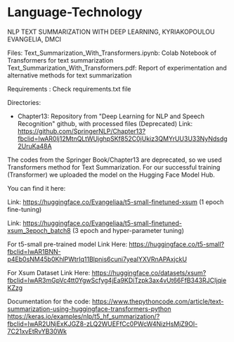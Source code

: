 # Language-Technology
NLP TEXT SUMMARIZATION WITH DEEP LEARNING, KYRIAKOPOULOU EVANGELIA, DMCI

Files: 
Text_Summarization_With_Transformers.ipynb: Colab Notebook of Transformers for text summarization
Text_Summarization_With_Transformers.pdf: Report of experimentation and alternative methods for text summarization

Requirements : Check requirements.txt file 

Directories:

- Chapter13: Repository from "Deep Learning for NLP and Speech Recognition" github, with processed files (Deprecated)
 Link: https://github.com/SpringerNLP/Chapter13?fbclid=IwAR0lj12MtnQLtWUjghpSKf852C0jUkiz3QMYrUU3U33NyNdsdg2UruKa48A

The codes from the Springer Book/Chapter13 are deprecated, so we used Transformers method for Text Summarization.
For our successful training (Transformer) we uploaded the model on the Hugging Face Model Hub.

You can find it here: 

Link: https://huggingface.co/Evangeliaa/t5-small-finetuned-xsum (1 epoch fine-tuning)

Link: https://huggingface.co/Evangeliaa/t5-small-finetuned-xsum_3epoch_batch8 (3 epoch and hyper-parameter tuning)

For t5-small pre-trained model
Link Here: https://huggingface.co/t5-small?fbclid=IwAR1BNN-p4Eb0sNM45b0KhlPWtrIq11Blpnis6cuni7yealYXVRnAPAxjckU

For Xsum Dataset
Link Here: https://huggingface.co/datasets/xsum?fbclid=IwAR3mGpVc4tt0YgwScfyg4jEa9KDiTzpk3ax4vUt66FfB343RJCIjqieKZzg

Documentation for the code: 
https://www.thepythoncode.com/article/text-summarization-using-huggingface-transformers-python
https://keras.io/examples/nlp/t5_hf_summarization/?fbclid=IwAR2UNjExKJGZ8-zLQ2WUEFfCc0PWcW4NizHsMjZ9Ol-7C21xvEtRvYB30Wk


